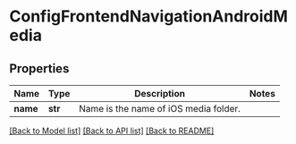 # ConfigFrontendNavigationAndroidMedia

## Properties
Name | Type | Description | Notes
------------ | ------------- | ------------- | -------------
**name** | **str** | Name is the name of iOS media folder. | 

[[Back to Model list]](../README.md#documentation-for-models) [[Back to API list]](../README.md#documentation-for-api-endpoints) [[Back to README]](../README.md)

